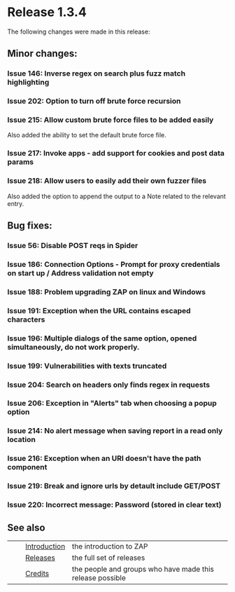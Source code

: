 # Release 1.3.4 #

The following changes were made in this release:

## Minor changes: ##

### Issue 146: Inverse regex on search plus fuzz match highlighting ###

### Issue 202: Option to turn off brute force recursion ###

### Issue 215: Allow custom brute force files to be added easily ###

Also added the ability to set the default brute force file.

### Issue 217: Invoke apps - add support for cookies and post data params ###

### Issue 218: Allow users to easily add their own fuzzer files ###

Also added the option to append the output to a Note related to the relevant entry.

## Bug fixes: ##

### Issue 56: Disable POST reqs in Spider ###

### Issue 186: Connection Options - Prompt for proxy credentials on start up / Address validation not empty ###

### Issue 188: Problem upgrading ZAP on linux and Windows ###

### Issue 191: Exception when the URL contains escaped characters ###

### Issue 196: Multiple dialogs of the same option, opened simultaneously, do not work properly. ###

### Issue 199: Vulnerabilities with texts truncated ###

### Issue 204: Search on headers only finds regex in requests ###

### Issue 206: Exception in "Alerts" tab when choosing a popup option ###

### Issue 214: No alert message when saving report in a read only location ###

### Issue 216: Exception when an URI doesn't have the path component ###

### Issue 219: Break and ignore urls by detault include GET/POST ###

### Issue 220: Incorrect message: Password (stored in clear text) ###

## See also ##

<table> 
 <tbody>
  <tr>
   <td>&nbsp;&nbsp;&nbsp;&nbsp;</td>
   <td> <a href="HelpIntro" rel="nofollow">Introduction</a></td>
   <td>the introduction to ZAP</td>
  </tr> 
  <tr>
   <td>&nbsp;&nbsp;&nbsp;&nbsp;</td>
   <td> <a href="HelpReleasesReleases" rel="nofollow">Releases</a></td>
   <td>the full set of releases</td>
  </tr> 
  <tr>
   <td>&nbsp;&nbsp;&nbsp;&nbsp;</td>
   <td> <a href="HelpCredits" rel="nofollow">Credits</a></td>
   <td>the people and groups who have made this release possible</td>
  </tr> 
 </tbody>
</table>